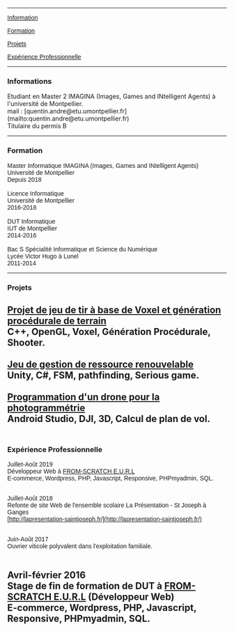 <style type="text/css">
p {
  font-family:Arial;
}
a:hover {
  font-size:normal;
  text-shadow : 2px 2px 2px black;
}
</style>

---

[Information](#infos)

[Formation](#formation)

[Projets](#projets)

[Expérience Professionnelle](#exppro)

---

<h3 id="infos">Informations</h3>
Etudiant en Master 2 IMAGINA (Images, Games and INtelligent Agents) à l'université de Montpellier.<br>
mail : [quentin.andre@etu.umontpellier.fr](mailto:quentin.andre@etu.umontpellier.fr)<br>
Titulaire du permis B<br>

---

<h3 id="formation">Formation</h3>

Master Informatique IMAGINA (Images, Games and INtelligent Agents)<br>
Université de Montpellier <br>
Depuis 2018
<br><br>
Licence Informatique <br>
Université de Montpellier <br>
2016-2018
<br><br>
DUT Informatique <br>
IUT de Montpellier <br>
2014-2016
<br><br>
Bac S Spécialité Informatique et Science du Numérique <br>
Lycée Victor Hugo à Lunel <br>
2011-2014

---

<h3 id="projets">Projets</h3>

[Projet de jeu de tir à base de Voxel et génération procédurale de terrain](/projetvoxel)<br>
C++, OpenGL, Voxel, Génération Procédurale, Shooter.
<br><br>
[Jeu de gestion de ressource renouvelable](/projetgestion)<br>
Unity, C#, FSM, pathfinding, Serious game.
<br><br>
[Programmation d'un drone pour la photogrammétrie](/projetdrone)<br>
Android Studio, DJI, 3D, Calcul de plan de vol.
<br><br>
---

<h3 id="exppro">Expérience Professionnelle</h3>


Juillet-Août 2019<br>
Développeur Web à [FROM-SCRATCH E.U.R.L](https://www.linkedin.com/company/fromscratchfr)<br>
E-commerce, Wordpress, PHP, Javascript, Responsive, PHPmyadmin, SQL.<br>
<br>

Juillet-Août 2018<br>
Refonte de site Web de l'ensemble scolaire La Présentation - St Joseph à Ganges<br>
[http://lapresentation-saintjoseph.fr/](http://lapresentation-saintjoseph.fr/)<br>
<br>

Juin-Août 2017<br>
Ouvrier viticole polyvalent dans l'exploitation familiale. <br>
<br>

Avril-février 2016<br>
Stage de fin de formation de DUT  à [FROM-SCRATCH E.U.R.L](https://www.linkedin.com/company/fromscratchfr) (Développeur Web)<br>
E-commerce, Wordpress, PHP, Javascript, Responsive, PHPmyadmin, SQL.<br>
<br>
---
